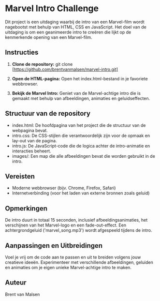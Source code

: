 # Marvel Intro Challenge

Dit project is een uitdaging waarbij de intro van een Marvel-film wordt nagebootst met behulp van HTML, CSS en JavaScript. Het doel van de uitdaging is om een geanimeerde intro te creëren die lijkt op de kenmerkende opening van een Marvel-film.

## Instructies

1. **Clone de repository:**
   git clone [https://github.com/brentvanmalsen/marvel-intro.git]

2. **Open de HTML-pagina:**
   Open het index.html-bestand in je favoriete webbrowser.

3. **Bekijk de Marvel Intro:**
   Geniet van de Marvel-achtige intro die is gemaakt met behulp van afbeeldingen, animaties en geluidseffecten.

## Structuur van de repository

- index.html: De hoofdpagina van het project die de structuur van de webpagina bevat.
- intro.css: De CSS-stijlen die verantwoordelijk zijn voor de opmaak en lay-out van de pagina.
- intro.js: De JavaScript-code die de logica achter de intro-animatie en interacties beheert.
- images/: Een map die alle afbeeldingen bevat die worden gebruikt in de intro.

## Vereisten

- Moderne webbrowser (bijv. Chrome, Firefox, Safari)
- Internetverbinding (voor het laden van externe bronnen zoals geluid)

## Opmerkingen

De intro duurt in totaal 15 seconden, inclusief afbeeldingsanimaties, het verschijnen van het Marvel-logo en een fade-out-effect.
Een achtergrondgeluid ('marvel_song.mp3') wordt afgespeeld tijdens de intro.

## Aanpassingen en Uitbreidingen

Voel je vrij om de code aan te passen en uit te breiden volgens jouw creatieve ideeën. Experimenteer met verschillende afbeeldingen, geluiden en animaties om je eigen unieke Marvel-achtige intro te maken.

## Auteur

Brent van Malsen


